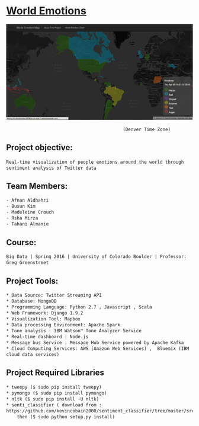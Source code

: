 # [World Emotions](http://emotionmap.jbfft96zai.us-west-2.elasticbeanstalk.com/index) 

![alt text](https://github.com/CUBigDataClass/5Vs/blob/master/4.Visualization/WorldEmotion_map.png "Logo Title Text 1")

												(Denver Time Zone)
## Project objective:
	Real-time visualization of people emotions around the world through sentiment analysis of Twitter data

## Team Members:
	- Afnan Aldhahri
	- Busun Kim
	- Madeleine Crouch
	- Rsha Mirza
	- Tahani Almanie

## Course:
	Big Data | Spring 2016 | University of Colorado Boulder | Professor: Greg Greenstreet


## Project Tools:
	* Data Source: Twitter Streaming API
	* Database: MongoDB
	* Programming Language: Python 2.7 , Javascript , Scala
	* Web Framework: Django 1.9.2
	* Visualization Tool: Mapbox
	* Data processing Environment: Apache Spark
	* Tone analysis : IBM Watson™ Tone Analyzer Service
	* Real-time dashboard : Node.js
	* Message bus Service : Message Hub Service powered by Apache Kafka
	* Cloud Computing Services: AWS (Amazon Web Services) ,  Bluemix (IBM cloud data services)
	
## Project Required Libraries
	* tweepy ($ sudo pip install tweepy)
	* pymongo ($ sudo pip install pymongo)
	* nltk ($ sudo pip install -U nltk)
	* senti_classifier ( download from : https://github.com/kevincobain2000/sentiment_classifier/tree/master/src/senti_classifier) 
		then ($ sudo python setup.py install)
	
